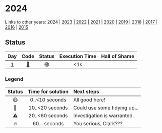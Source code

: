 # 2024

Links to other years: 
2024 | 
[2023](https://github.com/Wave39/AdventOfCode/blob/master/AdventOfCode/Puzzles/2023/README.md) |
[2022](https://github.com/Wave39/AdventOfCode/blob/master/AdventOfCode/Puzzles/2022/README.md) |
[2021](https://github.com/Wave39/AdventOfCode/blob/master/AdventOfCode/Puzzles/2021/README.md) |
[2020](https://github.com/Wave39/AdventOfCode/blob/master/AdventOfCode/Puzzles/2020/README.md) |
[2019](https://github.com/Wave39/AdventOfCode/blob/master/AdventOfCode/Puzzles/2019/README.md) |
[2018](https://github.com/Wave39/AdventOfCode/blob/master/AdventOfCode/Puzzles/2018/README.md) |
[2017](https://github.com/Wave39/AdventOfCode/blob/master/AdventOfCode/Puzzles/2017/README.md) |
[2016](https://github.com/Wave39/AdventOfCode/blob/master/AdventOfCode/Puzzles/2016/README.md) |
[2015](https://github.com/Wave39/AdventOfCode/blob/master/AdventOfCode/Puzzles/2015/README.md)

## Status

| Day | Code | Status | Execution Time | Hall of Shame |
| :---: | :---: | :---: | :---: | :--- |
| [1](https://adventofcode.com/2024/day/1) | [:book:](https://github.com/Wave39/AdventOfCode/blob/master/AdventOfCode/Puzzles/2024/Puzzle_2024_01.swift) | :smile: | <1s |

### Legend

| Status | Time for solution | Next steps |
| :---: | :---: | :--- |
| :smile: | 0..<10 seconds | All good here! |
| :eyes: | 10..<20 seconds | Could use some tidying up... |
| :warning: | 20..<60 seconds | Investigation is warranted. |
| :fire: | 60... seconds | You serious, Clark??? |

